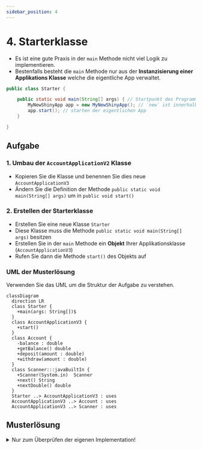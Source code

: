 ```yaml
---
sidebar_position: 4
---
```


# 4. Starterklasse

- Es ist eine gute Praxis in der `main` Methode nicht viel Logik zu implementieren.
- Bestenfalls besteht die `main` Methode nur aus der **Instanzisierung einer Applikations Klasse** welche die eigentliche App verwaltet.

```java title="Starter.java als Beispiel"
public class Starter {

    public static void main(String[] args) { // Startpunkt des Programms, ist immer static!
        MyNewShinyApp app = new MyNewShinyApp(); // `new` ist innerhalb von `static` erlaubt
        app.start(); // starten der eigentlichen App
    }

}
```

## Aufgabe

### 1. Umbau der `AccountApplicationV2` Klasse

- Kopieren Sie die Klasse und benennen Sie dies neue `AccountApplicationV3`
- Ändern Sie die Definition der Methode `public static void main(String[] args)` um in `public void start()`

### 2. Erstellen der Starterklasse

- Erstellen Sie eine neue Klasse `Starter`
- Diese Klasse muss die Methode `public static void main(String[] args)` besitzen
- Erstellen Sie in der `main` Methode ein **Objekt** Ihrer Applikationsklasse (`AccountApplicationV3`)
- Rufen Sie dann die Methode `start()` des Objekts auf

### UML der Musterlösung

Verwenden Sie das UML um die Struktur der Aufgabe zu verstehen.

```mermaid
classDiagram
  direction LR
  class Starter {
    +main(args: String[])$
  }
  class AccountApplicationV3 {
    +start()
  }
  class Account {
    -balance : double
    +getBalance() double
    +deposit(amount : double)
    +withdraw(amount : double)
  }
  class Scanner:::javaBuiltIn {
    +Scanner(System.in)  Scanner
    +next() String
    +nextDouble() double
  }
  Starter ..> AccountApplicationV3 : uses
  AccountApplicationV3 ..> Account : uses
  AccountApplicationV3 ..> Scanner : uses
```

## Musterlösung

<details>
<summary>Nur zum Überprüfen der eigenen Implementation!</summary>

```java title="Starter.java"
public class Starter {

  public static void main(String[] args) {
    AccountApplicationV3 app = new AccountApplicationV3();
    app.start();
  }

}
```

```java title="AccountApplicationV3.java"
import java.util.Scanner;

public class AccountApplicationV3 {

  public void start() {
    System.out.println("Welcome to the account application");
    Account account = new Account();  // hier wird ein Objekt der Klasse `Account` erstellt
    double amount = 0;
    String command = "";

    try(Scanner scanner = new Scanner(System.in)) {
      do {
        System.out.println("Please enter the amount, 0 (zero) to terminate");
        amount = scanner.nextDouble();
        if (amount != 0) {
          System.out.println("To deposit, press +, to withdraw press -");
          command = scanner.next();
          if ("+".equals(command)) {
            account.deposit(amount);
          } else if ("-".equals(command)) {
            account.withdraw(amount);
          }
        }
      } while (amount != 0);
      System.out.println("Final balance: " + account.getBalance());
    }
  }

}
```

```java title="Account.java"
public class Account {
  private double balance;             // englisch für "kontostand"

  public void deposit(double value) { // englisch für "einzahlen"
    balance += value;
  }

  public void withdraw(double value) { // englisch für "auszahlen"
    balance -= value;
  }

  public double getBalance() {
    return balance;
  }
}
```

</details>
